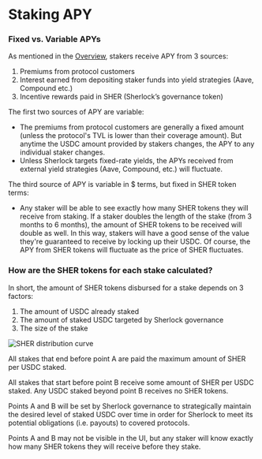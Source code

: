# Staking APY

### Fixed vs. Variable APYs

As mentioned in the [Overview](https://docs.sherlock.xyz/stakers/overview), stakers receive APY from 3 sources:

1. Premiums from protocol customers
2. Interest earned from depositing staker funds into yield strategies (Aave, Compound etc.)
3. Incentive rewards paid in SHER (Sherlock’s governance token)

The first two sources of APY are variable:

- The premiums from protocol customers are generally a fixed amount (unless the protocol's TVL is lower than their coverage amount). But anytime the USDC amount provided by stakers changes, the APY to any individual staker changes. 
- Unless Sherlock targets fixed-rate yields, the APYs received from external yield strategies (Aave, Compound, etc.) will fluctuate. 

The third source of APY is variable in $ terms, but fixed in SHER token terms:

- Any staker will be able to see exactly how many SHER tokens they will receive from staking. If a staker doubles the length of the stake (from 3 months to 6 months), the amount of SHER tokens to be received will double as well. In this way, stakers will have a good sense of the value they're guaranteed to receive by locking up their USDC. Of course, the APY from SHER tokens will fluctuate as the price of SHER fluctuates. 

### How are the SHER tokens for each stake calculated?

In short, the amount of SHER tokens disbursed for a stake depends on 3 factors:
1. The amount of USDC already staked
2. The amount of staked USDC targeted by Sherlock governance
3. The size of the stake

![SHER distribution curve](https://i.imgur.com/1U3ibuR.png)

All stakes that end before point A are paid the maximum amount of SHER per USDC staked.

All stakes that start before point B receive some amount of SHER per USDC staked. Any USDC staked beyond point B receives no SHER tokens. 

Points A and B will be set by Sherlock governance to strategically maintain the desired level of staked USDC over time in order for Sherlock to meet its potential obligations (i.e. payouts) to covered protocols. 

Points A and B may not be visible in the UI, but any staker will know exactly how many SHER tokens they will receive before they stake. 
